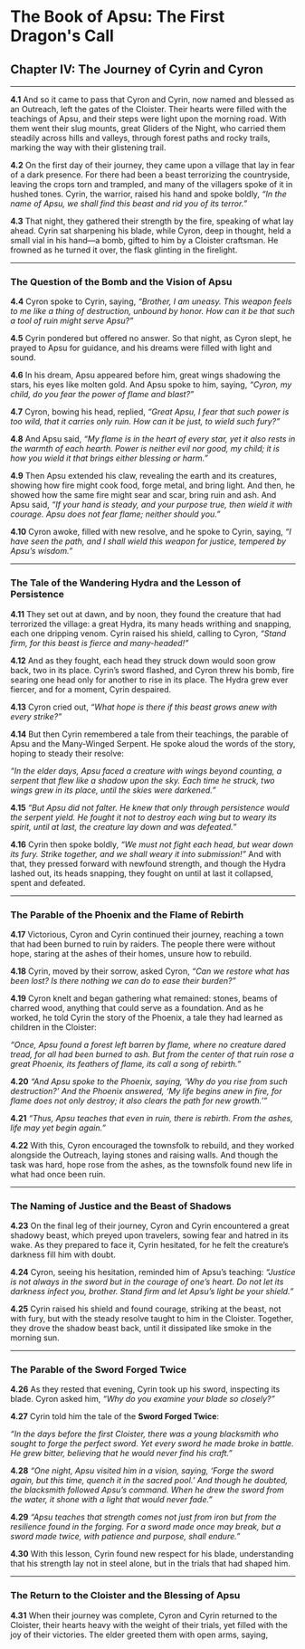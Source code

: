# The Book of Apsu: The First Dragon's Call

## Chapter IV: The Journey of Cyrin and Cyron

---

**4.1** And so it came to pass that Cyron and Cyrin, now named and blessed as an Outreach, left the gates of the Cloister. Their hearts were filled with the teachings of Apsu, and their steps were light upon the morning road. With them went their slug mounts, great Gliders of the Night, who carried them steadily across hills and valleys, through forest paths and rocky trails, marking the way with their glistening trail.

**4.2** On the first day of their journey, they came upon a village that lay in fear of a dark presence. For there had been a beast terrorizing the countryside, leaving the crops torn and trampled, and many of the villagers spoke of it in hushed tones. Cyrin, the warrior, raised his hand and spoke boldly, *“In the name of Apsu, we shall find this beast and rid you of its terror.”*

**4.3** That night, they gathered their strength by the fire, speaking of what lay ahead. Cyrin sat sharpening his blade, while Cyron, deep in thought, held a small vial in his hand—a bomb, gifted to him by a Cloister craftsman. He frowned as he turned it over, the flask glinting in the firelight.

---

### The Question of the Bomb and the Vision of Apsu

**4.4** Cyron spoke to Cyrin, saying, *“Brother, I am uneasy. This weapon feels to me like a thing of destruction, unbound by honor. How can it be that such a tool of ruin might serve Apsu?”*

**4.5** Cyrin pondered but offered no answer. So that night, as Cyron slept, he prayed to Apsu for guidance, and his dreams were filled with light and sound.

**4.6** In his dream, Apsu appeared before him, great wings shadowing the stars, his eyes like molten gold. And Apsu spoke to him, saying, *“Cyron, my child, do you fear the power of flame and blast?”*

**4.7** Cyron, bowing his head, replied, *“Great Apsu, I fear that such power is too wild, that it carries only ruin. How can it be just, to wield such fury?”*

**4.8** And Apsu said, *“My flame is in the heart of every star, yet it also rests in the warmth of each hearth. Power is neither evil nor good, my child; it is how you wield it that brings either blessing or harm.”*

**4.9** Then Apsu extended his claw, revealing the earth and its creatures, showing how fire might cook food, forge metal, and bring light. And then, he showed how the same fire might sear and scar, bring ruin and ash. And Apsu said, *“If your hand is steady, and your purpose true, then wield it with courage. Apsu does not fear flame; neither should you.”*

**4.10** Cyron awoke, filled with new resolve, and he spoke to Cyrin, saying, *“I have seen the path, and I shall wield this weapon for justice, tempered by Apsu’s wisdom.”*

---

### The Tale of the Wandering Hydra and the Lesson of Persistence

**4.11** They set out at dawn, and by noon, they found the creature that had terrorized the village: a great Hydra, its many heads writhing and snapping, each one dripping venom. Cyrin raised his shield, calling to Cyron, *“Stand firm, for this beast is fierce and many-headed!”*

**4.12** And as they fought, each head they struck down would soon grow back, two in its place. Cyrin’s sword flashed, and Cyron threw his bomb, fire searing one head only for another to rise in its place. The Hydra grew ever fiercer, and for a moment, Cyrin despaired.

**4.13** Cyron cried out, *“What hope is there if this beast grows anew with every strike?”*

**4.14** But then Cyrin remembered a tale from their teachings, the parable of Apsu and the Many-Winged Serpent. He spoke aloud the words of the story, hoping to steady their resolve:

*“In the elder days, Apsu faced a creature with wings beyond counting, a serpent that flew like a shadow upon the sky. Each time he struck, two wings grew in its place, until the skies were darkened.”*

**4.15** *“But Apsu did not falter. He knew that only through persistence would the serpent yield. He fought it not to destroy each wing but to weary its spirit, until at last, the creature lay down and was defeated.”*

**4.16** Cyrin then spoke boldly, *“We must not fight each head, but wear down its fury. Strike together, and we shall weary it into submission!”* And with that, they pressed forward with newfound strength, and though the Hydra lashed out, its heads snapping, they fought on until at last it collapsed, spent and defeated.

---

### The Parable of the Phoenix and the Flame of Rebirth

**4.17** Victorious, Cyron and Cyrin continued their journey, reaching a town that had been burned to ruin by raiders. The people there were without hope, staring at the ashes of their homes, unsure how to rebuild.

**4.18** Cyrin, moved by their sorrow, asked Cyron, *“Can we restore what has been lost? Is there nothing we can do to ease their burden?”*

**4.19** Cyron knelt and began gathering what remained: stones, beams of charred wood, anything that could serve as a foundation. And as he worked, he told Cyrin the story of the Phoenix, a tale they had learned as children in the Cloister:

*“Once, Apsu found a forest left barren by flame, where no creature dared tread, for all had been burned to ash. But from the center of that ruin rose a great Phoenix, its feathers of flame, its call a song of rebirth.”*

**4.20** *“And Apsu spoke to the Phoenix, saying, ‘Why do you rise from such destruction?’ And the Phoenix answered, ‘My life begins anew in fire, for flame does not only destroy; it also clears the path for new growth.’”*

**4.21** *“Thus, Apsu teaches that even in ruin, there is rebirth. From the ashes, life may yet begin again.”*

**4.22** With this, Cyron encouraged the townsfolk to rebuild, and they worked alongside the Outreach, laying stones and raising walls. And though the task was hard, hope rose from the ashes, as the townsfolk found new life in what had once been ruin.

---

### The Naming of Justice and the Beast of Shadows

**4.23** On the final leg of their journey, Cyron and Cyrin encountered a great shadowy beast, which preyed upon travelers, sowing fear and hatred in its wake. As they prepared to face it, Cyrin hesitated, for he felt the creature’s darkness fill him with doubt.

**4.24** Cyron, seeing his hesitation, reminded him of Apsu’s teaching: *“Justice is not always in the sword but in the courage of one’s heart. Do not let its darkness infect you, brother. Stand firm and let Apsu’s light be your shield.”*

**4.25** Cyrin raised his shield and found courage, striking at the beast, not with fury, but with the steady resolve taught to him in the Cloister. Together, they drove the shadow beast back, until it dissipated like smoke in the morning sun.

---

### The Parable of the Sword Forged Twice

**4.26** As they rested that evening, Cyrin took up his sword, inspecting its blade. Cyron asked him, *“Why do you examine your blade so closely?”*

**4.27** Cyrin told him the tale of the **Sword Forged Twice**: 

*“In the days before the first Cloister, there was a young blacksmith who sought to forge the perfect sword. Yet every sword he made broke in battle. He grew bitter, believing that he would never find his craft.”*

**4.28** *“One night, Apsu visited him in a vision, saying, ‘Forge the sword again, but this time, quench it in the sacred pool.’ And though he doubted, the blacksmith followed Apsu’s command. When he drew the sword from the water, it shone with a light that would never fade.”*

**4.29** *“Apsu teaches that strength comes not just from iron but from the resilience found in the forging. For a sword made once may break, but a sword made twice, with patience and purpose, shall endure.”*

**4.30** With this lesson, Cyrin found new respect for his blade, understanding that his strength lay not in steel alone, but in the trials that had shaped him.

---

### The Return to the Cloister and the Blessing of Apsu

**4.31** When their journey was complete, Cyron and Cyrin returned to the Cloister, their hearts heavy with the weight of their trials, yet filled with the joy of their victories. The elder greeted them with open arms, saying,